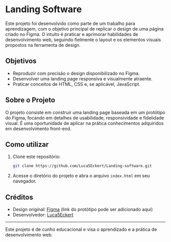 # Landing Software

Este projeto foi desenvolvido como parte de um trabalho para aprendizagem, com o objetivo principal de replicar o design de uma página criado no Figma. O intuito é praticar e aprimorar habilidades de desenvolvimento web, seguindo fielmente o layout e os elementos visuais propostos na ferramenta de design.

## Objetivos

- Reproduzir com precisão o design disponibilizado no Figma.
- Desenvolver uma landing page responsiva e visualmente atraente.
- Praticar conceitos de HTML, CSS e, se aplicável, JavaScript.

## Sobre o Projeto

O projeto consiste em construir uma landing page baseada em um protótipo do Figma, focando em detalhes de usabilidade, responsividade e fidelidade visual. É uma oportunidade de aplicar na prática conhecimentos adquiridos em desenvolvimento front-end.

## Como utilizar

1. Clone este repositório:
   ```bash
   git clone https://github.com/Luca5Eckert/Landing-software.git
   ```

2. Acesse o diretório do projeto e abra o arquivo `index.html` em seu navegador.

## Créditos

- Design original: [Figma]([https://figma.com](https://www.figma.com/design/S2F92XUtn4QH4Qxern94IZ/Design-Landing-Software?node-id=0-1&t=oNkDhimFQbE97F6b-1)) (link do protótipo pode ser adicionado aqui)
- Desenvolvedor: [Luca5Eckert](https://github.com/Luca5Eckert)

---
Este projeto é de cunho educacional e visa o aprendizado e a prática de desenvolvimento web.
